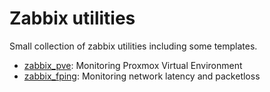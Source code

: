 # Zabbix utilities

Small collection of zabbix utilities including some templates.

* [zabbix_pve](zabbix-pve/): Monitoring Proxmox Virtual Environment
* [zabbix_fping](zabbix-fping/): Monitoring network latency and packetloss
